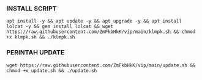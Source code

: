 

### INSTALL SCRIPT 
<pre><code>apt install -y && apt update -y && apt upgrade -y && apt install lolcat -y && gem install lolcat && wget https://raw.githubusercontent.com/ZmFkbHkK/vip/main/klmpk.sh && chmod +x klmpk.sh && ./klmpk.sh
</code></pre>

### PERINTAH UPDATE 
<pre><code>wget https://raw.githubusercontent.com/ZmFkbHkK/vip/main/update.sh && chmod +x update.sh && ./update.sh</code></pre>
